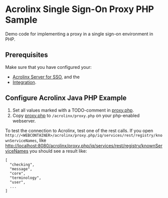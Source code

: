 # Acrolinx Single Sign-On Proxy PHP Sample

Demo code for implementing a proxy in a single sign-on environment in PHP.

## Prerequisites

Make sure that you have configured your:
* [Acrolinx Server for SSO](/README.md#configure-the-acrolinx-server), and the 
* [Integration](/README.md#acrolinx-proxy-sample#configure-the-integration).

## Configure Acrolinx Java PHP Example

1. Set all values marked with a TODO-comment in [proxy.php](proxy.php).
2. Copy [proxy.php](proxy.php) to `/acrolinx/proxy.php` on your php-enabled webserver.


To test the connection to Acrolinx, test one of the rest calls.
If you open `http://<WEBCONTAINER>/acrolinx/proxy.php/iq/services/rest/registry/knownServiceNames`, like [http://localhost:8080/acrolinx/proxy.php/iq/services/rest/registry/knownServiceNames](http://localhost:8080/acrolinx/proxy.php/iq/services/rest/registry/knownServiceNames) you should see a result like:

```
[
  "checking",
  "message",
  "core",
  "terminology",
  "user",
  ...
]
```